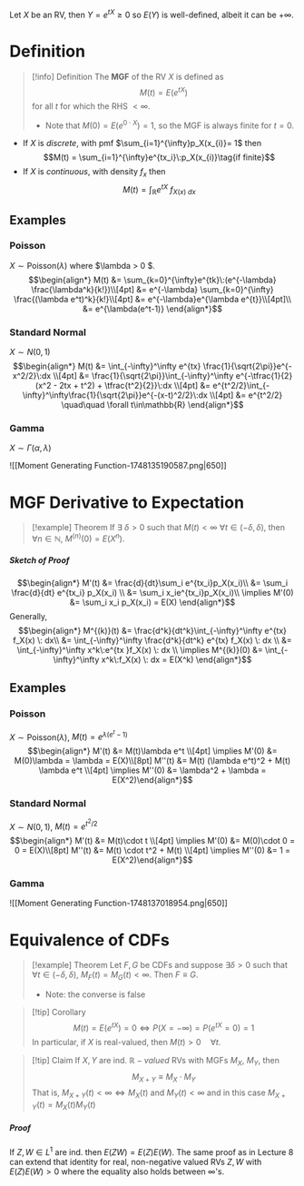 Let $X$ be an RV, then $Y = e^{tX}\geq 0$ so $E(Y)$ is well-defined, albeit it can be $+\infty$.

# Definition

>[!info] Definition
>The **MGF** of the RV $X$ is defined as 
>$$M(t) = E(e^{tX})$$
>for all $t$ for which the RHS $< \infty$.  
>
>- Note that $M(0) = E(e^{0\cdot X}) = 1$, so the MGF is always finite for $t=0$. 

- If $X$ is *discrete*, with pmf $\sum_{i=1}^{\infty}p_X(x_{i)}= 1$ then
$$M(t) = \sum_{i=1}^{\infty}e^{tx_i}\:p_X(x_{i)}\tag{if finite}$$
- If $X$ is *continuous*, with density $f_x$ then 
	$$M(t) = \int_{\mathbb{R}} e^{tX} \: f_{X(x)\:dx}\tag{if finite}$$

## Examples

### Poisson

$X \sim \text{Poisson}(\lambda)$ where $\lambda > 0 $.
$$\begin{align*}
M(t) &= \sum_{k=0}^{\infty}e^{tk}\:(e^{-\lambda} \frac{\lambda^k}{k!})\\[4pt]
&=  e^{-\lambda} \sum_{k=0}^{\infty} \frac{(\lambda e^t)^k}{k!}\\[4pt]
&= e^{-\lambda}e^{\lambda e^{t}}\\[4pt]\\
&= e^{\lambda(e^t-1)}
\end{align*}$$

### Standard Normal

$X \sim N(0,1)$ 
$$\begin{align*}
M(t) &= \int_{-\infty}^\infty e^{tx} \frac{1}{\sqrt{2\pi}}e^{-x^2/2}\:dx \\[4pt]
&= \frac{1}{\sqrt{2\pi}}\int_{-\infty}^\infty e^{-\tfrac{1}{2}(x^2 - 2tx + t^2) + \tfrac{t^2}{2}}\:dx \\[4pt]
&= e^{t^2/2}\int_{-\infty}^\infty\frac{1}{\sqrt{2\pi}}e^{-(x-t)^2/2}\:dx \\[4pt]
&= e^{t^2/2} \quad\quad \forall t\in\mathbb{R}
\end{align*}$$

### Gamma
$X \sim \Gamma(\alpha,\lambda)$ 

![[Moment Generating Function-1748135190587.png|650]]


# MGF Derivative to Expectation
 
>[!example] Theorem
>If $\exists\: \delta >0$ such that $M(t)<\infty$ $\forall t \in (-\delta,\delta)$, then $\forall n \in \mathbb{N}$, $M^{(n)}(0) = E(X^n)$. 
##### Sketch of Proof
$$\begin{align*}
M'(t) &= \frac{d}{dt}\sum_i e^{tx_i}p_X(x_i)\\
&= \sum_i \frac{d}{dt} e^{tx_i} p_X(x_i) \\
&= \sum_i x_ie^{tx_i}p_X(x_i)\\
\implies M'(0) &= \sum_i x_i p_X(x_i) = E(X)
\end{align*}$$
Generally,
$$\begin{align*}
M^{(k)}(t) &= \frac{d^k}{dt^k}\int_{-\infty}^\infty e^{tx} f_X(x) \: dx\\
&= \int_{-\infty}^\infty \frac{d^k}{dt^k} e^{tx} f_X(x) \: dx \\
&= \int_{-\infty}^\infty x^k\:e^{tx }f_X(x) \: dx \\
\implies M^{(k)}(0) &= \int_{-\infty}^\infty x^k\:f_X(x) \: dx = E(X^k)
\end{align*}$$

## Examples

### Poisson
$X \sim \text{Poisson}(\lambda)$,   $M(t) = e^{\lambda(e^t-1)}$
$$\begin{align*}
M'(t) &= M(t)\lambda e^t \\[4pt]
\implies M'(0) &= M(0)\lambda = \lambda = E(X)\\[8pt]
M''(t) &= M(t)
(\lambda e^t)^2 + M(t) \lambda e^t \\[4pt]
\implies M''(0) &= \lambda^2 + \lambda = E(X^2)\end{align*}$$
### Standard Normal

$X \sim N(0,1)$,   $M(t) = e^{t^2/2}$ 
$$\begin{align*}
M'(t) &= M(t)\cdot t \\[4pt]
\implies M'(0) &= M(0)\cdot 0 = 0 = E(X)\\[8pt]
M''(t) &= M(t)
\cdot t^2 + M(t) \\[4pt]
\implies M''(0) &= 1 = E(X^2)\end{align*}$$

### Gamma

![[Moment Generating Function-1748137018954.png|650]]





# Equivalence of CDFs

>[!example] Theorem
>Let $F,G$ be CDFs and suppose $\exists \delta >0$ such that $\forall t \in (-\delta,\delta)$,  $M_F(t) = M_G(t) < \infty$.
> Then $F \equiv G$. 
> 
> - Note: the converse is false

>[!tip] Corollary
>$$M(t) = E(e^{tX}) = 0 \iff P(X=-\infty) = P(e^{tX} = 0) = 1$$
>In particular, if $X$ is real-valued, then $M(t)>0 \quad \forall t$.

>[!tip] Claim
>If $X,Y$ are ind. $\mathbb{R}-valued$ RVs with MGFs $M_X$, $M_Y$, then
>$$M_{X+Y} \equiv M_X\cdot M_Y$$
>That is, $M_{X+Y}(t) < \infty \iff M_X(t)$ and $M_Y(t) < \infty$ and in this case $M_{X+Y}(t)=M_X(t)M_Y(t)$
##### Proof
If $Z,W \in L^1$ are ind. then $E(ZW) = E(Z)E(W)$. The same proof as in Lecture 8 can extend that identity for real, non-negative valued RVs $Z,W$ with $E(Z)E(W) >0$ where the equality also holds between $\infty$'s.